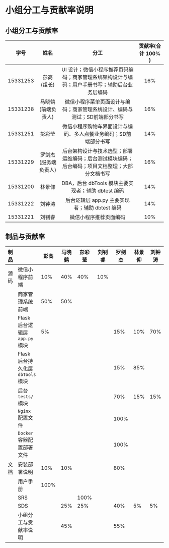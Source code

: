# 小组分工与贡献率说明



## 小组分工与贡献率

|    学号    |      姓名      |                    分工                    | 贡献率(合计 100% ) |
| :------: | :----------: | :--------------------------------------: | :-----------: |
| 15331253 |   彭高 (组长)    | UI 设计；微信小程序推荐页码编码；商家管理系统架构设计与编码；用户手册书写；辅助后台业务层编码 |      16%      |
| 15331238 | 马晓鹤 (前端负责人)  |  微信小程序菜单页面设计与编码；商家管理系统设计、编码与测试；SD前端部分书写  |      16%      |
| 15331251 |     彭彩莹      |    微信小程序购物车界面设计与编码、多人点餐业务编码；SD前端部分书写     |      14%      |
| 15331229 | 罗剑杰 (服务端负责人) | 后台架构设计与技术选型；部署运维编码；后台测试模块编码；后台编码；项目文档整理；大部分文档书写 |      16%      |
| 15331200 |     林景仰      |   DBA，后台 dbTools 模块主要实现者；辅助 dbtest 编码    |      14%      |
| 15331222 |     刘钟涛      |     后台逻辑层 app.py 主要实现者；辅助 dbtest 编码      |      14%      |
| 15331221 |     刘钊睿      |               微信小程序推荐页面编码                |      10%      |



## 制品与贡献率



| 制品   |                           | 彭高   | 马晓鹤  | 彭彩莹  | 刘钊睿  | 罗剑杰  | 林景仰  | 刘钟涛  |
| ---- | ------------------------- | ---- | ---- | ---- | ---- | ---- | ---- | ---- |
| 源码   | 微信小程序前端                   | 10%  | 40%  | 40%  | 10%  |      |      |      |
|      | 商家管理系统前端                  | 50%  | 50%  |      |      |      |      |      |
|      | Flask 后台逻辑层 `app.py` 模块   | 5%   |      |      |      | 15%  | 10%  | 70%  |
|      | Flask 后台持久化层 `dbTools` 模块 |      |      |      |      | 15%  | 85%  |      |
|      | 后台 `tests/` 模块            |      |      |      |      | 70%  | 15%  | 15%  |
|      | `Nginx` 配置文件              |      |      |      |      | 100% |      |      |
|      | `Docker`容器配置部署文件          |      |      |      |      | 100% |      |      |
| 文档   | 安装部署说明                    | 10%  | 10%  |      |      | 80%  |      |      |
|      | 用户手册                      | 100% |      |      |      |      |      |      |
|      | SRS                       |      |      | 100% |      |      |      |      |
|      | SDS                       |      | 25%  | 25%  |      | 40%  | 5%   | 5%   |
|      | 小组分工与贡献率说明                |      | 45%  |      |      | 55%  |      |      |


